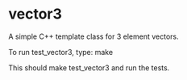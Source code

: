 vector3
=======

A simple C++ template class for 3 element vectors.

To run test_vector3, type:
    make

This should make test_vector3 and run the tests.
